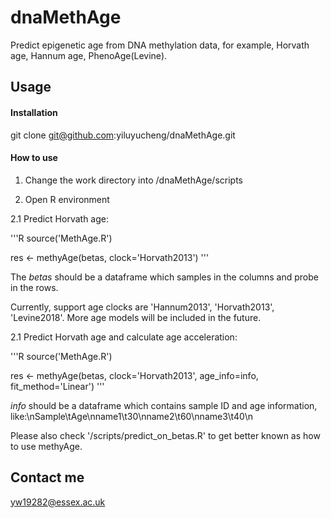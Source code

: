 # dnaMethAge
Predict epigenetic age from DNA methylation data, for example, Horvath age, Hannum age, PhenoAge(Levine).

## Usage

#### Installation
git clone git@github.com:yiluyucheng/dnaMethAge.git

#### How to use

1. Change the work directory into /dnaMethAge/scripts

2. Open R environment

2.1 Predict Horvath age:

'''R
source('MethAge.R')

res <- methyAge(betas, clock='Horvath2013')
'''

The *betas* should be a dataframe which samples in the columns and probe in the rows.

Currently, support age clocks are 'Hannum2013', 'Horvath2013', 'Levine2018'. More age models will be included in the future.


2.1 Predict Horvath age and calculate age acceleration:

'''R
source('MethAge.R')

res <- methyAge(betas, clock='Horvath2013', age_info=info, fit_method='Linear')
'''

*info* should be a dataframe which contains sample ID and age information, like:\nSample\tAge\nname1\t30\nname2\t60\nname3\t40\n

Please also check '/scripts/predict_on_betas.R' to get better known as how to use methyAge.

## Contact me

yw19282@essex.ac.uk



